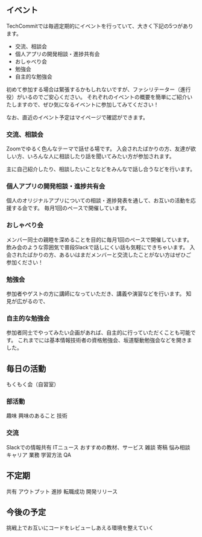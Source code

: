## イベント
TechCommitでは毎週定期的にイベントを行っていて、大きく下記の5つがあります。

- 交流、相談会
- 個人アプリの開発相談・進捗共有会
- おしゃべり会
- 勉強会
- 自主的な勉強会

初めて参加する場合は緊張するかもしれないですが、ファシリテーター（進行役）がいるのでご安心ください。
それぞれのイベントの概要を簡単にご紹介いたしますので、ぜひ気になるイベントに参加してみてください！

なお、直近のイベント予定はマイページで確認ができます。

### 交流、相談会
Zoomでゆるく色んなテーマで話せる場です。
入会されたばかりの方、友達が欲しい方、いろんな人に相談したり話を聞いてみたい方が参加されます。

主に自己紹介したり、相談したいことなどをみんなで話し合うなどを行います。

### 個人アプリの開発相談・進捗共有会
個人のオリジナルアプリについての相談・進捗発表を通して、お互いの活動を応援する会です。
毎月1回のペースで開催しています。

### おしゃべり会
メンバー同士の親睦を深めることを目的に毎月1回のペースで開催しています。
飲み会のような雰囲気で普段Slackで話しにくい話も気軽にできちゃいます。
入会されたばかりの方、あるいはまだメンバーと交流したことがない方はぜひご参加ください！

### 勉強会
参加者やゲストの方に講師になっていただき、講義や演習などを行います。
知見が広がるので、

### 自主的な勉強会
参加者同士でやってみたい企画があれば、自主的に行っていただくことも可能です。
これまでには基本情報技術者の資格勉強会、坂道駆動勉強会などを開きました。

## 毎日の活動
もくもく会（自習室）

### 部活動
趣味
興味のあること
技術

### 交流
Slackでの情報共有
ITニュース
おすすめの教材、サービス
雑談
寄稿
悩み相談
キャリア
業務
学習方法
QA
## 不定期
共有
アウトプット
進捗
転職成功
開発リリース

## 今後の予定
挑戦上でお互いにコードをレビューしあえる環境を整えていく
